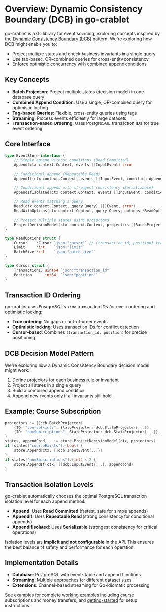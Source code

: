 # Overview: Dynamic Consistency Boundary (DCB) in go-crablet

go-crablet is a Go library for event sourcing, exploring concepts inspired by the [Dynamic Consistency Boundary (DCB)](https://dcb.events/) pattern. We're exploring how DCB might enable you to:

- Project multiple states and check business invariants in a single query
- Use tag-based, OR-combined queries for cross-entity consistency
- Enforce optimistic concurrency with combined append conditions

## Key Concepts

- **Batch Projection**: Project multiple states (decision model) in one database query
- **Combined Append Condition**: Use a single, OR-combined query for optimistic locking
- **Tag-based Queries**: Flexible, cross-entity queries using tags
- **Streaming**: Process events efficiently for large datasets
- **Transaction-based Ordering**: Uses PostgreSQL transaction IDs for true event ordering

## Core Interface

```go
type EventStore interface {
    // Simple append without conditions (Read Committed)
    Append(ctx context.Context, events []InputEvent) error
    
    // Conditional append (Repeatable Read)
    AppendIf(ctx context.Context, events []InputEvent, condition AppendCondition) error
    
    // Conditional append with strongest consistency (Serializable)
    AppendIfIsolated(ctx context.Context, events []InputEvent, condition AppendCondition) error
    
    // Read events matching a query
    Read(ctx context.Context, query Query) ([]Event, error)
    ReadWithOptions(ctx context.Context, query Query, options *ReadOptions) ([]Event, error)
    
    // Project multiple states using projectors
    ProjectDecisionModel(ctx context.Context, projectors []BatchProjector) (map[string]any, AppendCondition, error)
}

type ReadOptions struct {
    Cursor    *Cursor `json:"cursor"` // (transaction_id, position) tracking
    Limit     *int    `json:"limit"`
    BatchSize *int    `json:"batch_size"`
}

type Cursor struct {
    TransactionID uint64 `json:"transaction_id"`
    Position      int64  `json:"position"`
}
```

## Transaction ID Ordering

go-crablet uses PostgreSQL's `xid8` transaction IDs for event ordering and optimistic locking:

- **True ordering**: No gaps or out-of-order events
- **Optimistic locking**: Uses transaction IDs for conflict detection
- **Cursor-based**: Combines `(transaction_id, position)` for precise positioning

## DCB Decision Model Pattern

We're exploring how a Dynamic Consistency Boundary decision model might work:

1. Define projectors for each business rule or invariant
2. Project all states in a single query
3. Build a combined append condition
4. Append new events only if all invariants still hold

## Example: Course Subscription

```go
projectors := []dcb.BatchProjector{
    {ID: "courseExists", StateProjector: dcb.StateProjector{...}},
    {ID: "numSubscriptions", StateProjector: dcb.StateProjector{...}},
}
states, appendCond, _ := store.ProjectDecisionModel(ctx, projectors)
if !states["courseExists"].(bool) { 
    store.Append(ctx, []dcb.InputEvent{...}) 
}
if states["numSubscriptions"].(int) < 2 { 
    store.AppendIf(ctx, []dcb.InputEvent{...}, appendCond) 
}
```

## Transaction Isolation Levels

go-crablet automatically chooses the optimal PostgreSQL transaction isolation level for each append method:

- **Append**: Uses **Read Committed** (fastest, safe for simple appends)
- **AppendIf**: Uses **Repeatable Read** (strong consistency for conditional appends)
- **AppendIfIsolated**: Uses **Serializable** (strongest consistency for critical operations)

Isolation levels are **implicit and not configurable** in the API. This ensures the best balance of safety and performance for each operation.

## Implementation Details

- **Database**: PostgreSQL with events table and append functions
- **Streaming**: Multiple approaches for different dataset sizes
- **Extensions**: Channel-based streaming for Go-idiomatic processing

See [examples](examples.md) for complete working examples including course subscriptions and money transfers, and [getting-started](getting-started.md) for setup instructions.